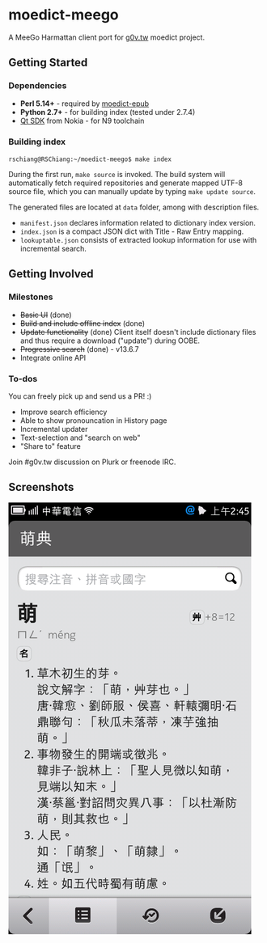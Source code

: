 moedict-meego
=============
A MeeGo Harmattan client port for [g0v.tw](http://dev.g0v.tw) moedict project.

Getting Started
---------------
### Dependencies
* **Perl 5.14+** - required by [moedict-epub](https://github.com/g0v/moedict-epub)
* **Python 2.7+** - for building index (tested under 2.7.4)
* [Qt SDK](http://www.developer.nokia.com/Develop/Qt/Tools/) from Nokia - for N9 toolchain

### Building index
```
rschiang@RSChiang:~/moedict-meego$ make index
```
During the first run, `make source` is invoked. The build system will automatically fetch required 
repositories and generate mapped UTF-8 source file, which you can manually update by typing 
`make update source`.

The generated files are located at `data` folder, among with description files.
- `manifest.json` declares information related to dictionary index version.
- `index.json` is a compact JSON dict with Title - Raw Entry mapping.
- `lookuptable.json` consists of extracted lookup information for use with incremental search.

Getting Involved
----------------
### Milestones
- ~~Basic UI~~ (done)
- ~~Build and include offline index~~ (done)
- ~~Update functionality~~ (done)
  Client itself doesn't include dictionary files 
  and thus require a download ("update") during OOBE.
- ~~Progressive search~~ (done) - v13.6.7
- Integrate online API

### To-dos
You can freely pick up and send us a PR! :)
- Improve search efficiency
- Able to show pronouncation in History page
- Incremental updater
- Text-selection and "search on web"
- "Share to" feature

Join #g0v.tw discussion on Plurk or freenode IRC.

Screenshots
-----------
![Screenshot of MoeDict MeeGo client on Nokia N9](docs/res/moedict-meego.png)
